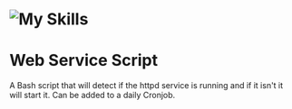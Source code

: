 # ![My Skills](https://skillicons.dev/icons?i=bash,linux) 
# Web Service Script

A Bash script that will detect if the httpd service is running and if it isn't it will start it. Can be added to a daily Cronjob.
